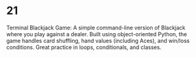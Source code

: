 # 21
Terminal Blackjack Game: A simple command-line version of Blackjack where you play against a dealer. Built using object-oriented Python, the game handles card shuffling, hand values (including Aces), and win/loss conditions. Great practice in loops, conditionals, and classes.
